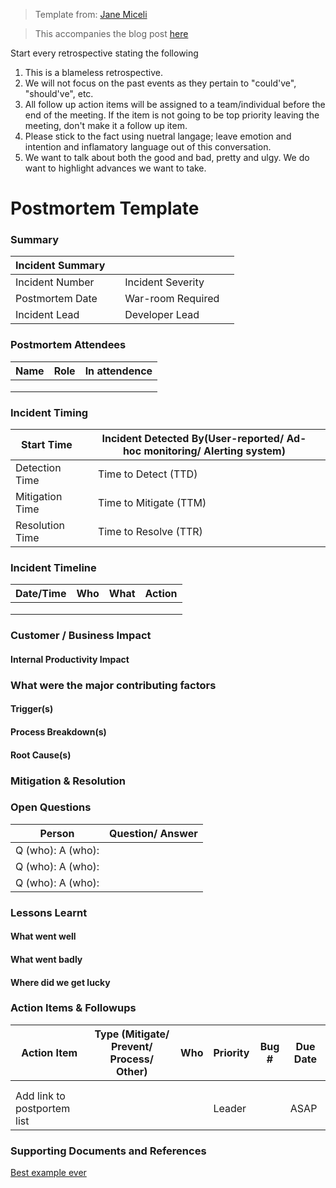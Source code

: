> Template from: [Jane Miceli](https://github.com/janemiceli/postmortem-playbook/)

> This accompanies the blog post [here](https://driftboatdave.com/2019/05/23/postmortems-with-teeth-but-no-bite-2/)

Start every retrospective stating the following

1. This is a blameless retrospective. 
2. We will not focus on the past events as they pertain to "could've", "should've", etc. 
3. All follow up action items will be assigned to a team/individual before the end of the meeting. If the item is not going to be top priority leaving the meeting, don't make it a follow up item. 
4. Please stick to the fact using nuetral langage; leave emotion and intention and inflamatory language out of this conversation.
5. We want to talk about both the good and bad, pretty and ulgy. We do want to highlight advances we want to take.

# Postmortem Template

### Summary
| Incident Summary   |   |                       |   |
|--------------------|---|-----------------------|---|
| Incident Number    |   | Incident Severity     |   |
| Postmortem Date    |   | War-room Required     |   |
| Incident Lead      |   | Developer Lead        |   |


### Postmortem Attendees
| Name | Role | In attendence |
|------|------|---------------|
|      |      |               |
|      |      |               |
|      |      |               |

### Incident Timing
| Start Time      |       | Incident Detected By(User-reported/ Ad-hoc monitoring/ Alerting system) |      |
|-----------------|-------|-------------------------------------------------------------------------|------|
| Detection Time  |       | Time to Detect (TTD)                                                    |      |
| Mitigation Time |       | Time to Mitigate (TTM)                                                  |      |
| Resolution Time |       | Time to Resolve (TTR)                                                   |      |

### Incident Timeline
| Date/Time | Who | What | Action       |
|-----------|-----|------|----------------|
|           |     |      |                |
|           |     |      |                |
|           |     |      |                |

### Customer / Business Impact

#### Internal Productivity Impact

### What were the major contributing factors

#### Trigger(s)

#### Process Breakdown(s)

#### Root Cause(s)

### Mitigation & Resolution

### Open Questions
| Person            | Question/ Answer |
|-------------------|------------------|
| Q (who): A (who): |                  |
| Q (who): A (who): |                  |
| Q (who): A (who): |                  |

### Lessons Learnt

#### What went well

#### What went badly

#### Where did we get lucky

### Action Items & Followups
| Action Item | Type (Mitigate/ Prevent/ Process/ Other) | Who | Priority | Bug # | Due Date |
|-------------|------------------------------------------|-----|----------|-------|----------|
|             |                                          |     |          |       |          |
|             |                                          |     |          |       |          |
|     Add link to postportem list  |                     |     |  Leader  |       |   ASAP   |

### Supporting Documents and References
[Best example ever](https://about.gitlab.com/2017/02/10/postmortem-of-database-outage-of-january-31/)

